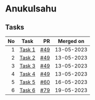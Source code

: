 # Anukulsahu

## Tasks

| No | Task | PR | Merged on |
| -: | ---- | -: | :-------: |
| 1 | [Task 1](task1.html) | [#49](https://github.com/CC-BHU/web-development/pull/49) | 13-05-2023 |
| 2 | [Task 2](task2.html) | [#49](https://github.com/CC-BHU/web-development/pull/49) | 13-05-2023 |
| 3 | [Task 3](task3.html) | [#49](https://github.com/CC-BHU/web-development/pull/49) | 13-05-2023 |
| 4 | [Task 4](task4.html) | [#49](https://github.com/CC-BHU/web-development/pull/49) | 13-05-2023 |
| 5 | [Task 5](task5.html) | [#60](https://github.com/CC-BHU/web-development/pull/60) | 16-05-2023 |
| 6 | [Task 6](task6.html) | [#79](https://github.com/CC-BHU/web-development/pull/79) | 19-05-2023 |
